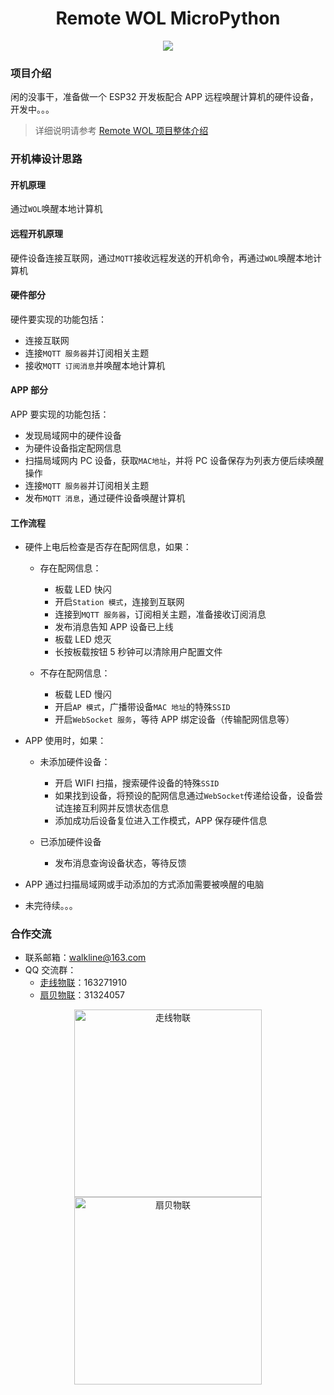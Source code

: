 <h1 align="center">Remote WOL MicroPython</h1>

<p align="center"><img src="https://img.shields.io/badge/Licence-MIT-green.svg?style=for-the-badge" /></p>

### 项目介绍

闲的没事干，准备做一个 ESP32 开发板配合 APP 远程唤醒计算机的硬件设备，开发中。。。

> 详细说明请参考 [Remote WOL 项目整体介绍](https://gitee.com/walkline/remote-wol)

### 开机棒设计思路

#### 开机原理

通过`WOL`唤醒本地计算机

#### 远程开机原理

硬件设备连接互联网，通过`MQTT`接收远程发送的开机命令，再通过`WOL`唤醒本地计算机

#### 硬件部分

硬件要实现的功能包括：

* 连接互联网
* 连接`MQTT 服务器`并订阅相关主题
* 接收`MQTT 订阅消息`并唤醒本地计算机

#### APP 部分

APP 要实现的功能包括：

* 发现局域网中的硬件设备
* 为硬件设备指定配网信息
* 扫描局域网内 PC 设备，获取`MAC地址`，并将 PC 设备保存为列表方便后续唤醒操作
* 连接`MQTT 服务器`并订阅相关主题
* 发布`MQTT 消息`，通过硬件设备唤醒计算机

#### 工作流程

* 硬件上电后检查是否存在配网信息，如果：

	* 存在配网信息：

		* 板载 LED 快闪
		* 开启`Station 模式`，连接到互联网
		* 连接到`MQTT 服务器`，订阅相关主题，准备接收订阅消息
		* 发布消息告知 APP 设备已上线
		* 板载 LED 熄灭
		* 长按板载按钮 5 秒钟可以清除用户配置文件
	
	* 不存在配网信息：

		* 板载 LED 慢闪
		* 开启`AP 模式`，广播带设备`MAC 地址`的特殊`SSID`
		* 开启`WebSocket 服务`，等待 APP 绑定设备（传输配网信息等）

* APP 使用时，如果：

	* 未添加硬件设备：

		* 开启 WIFI 扫描，搜索硬件设备的特殊`SSID`
		* 如果找到设备，将预设的配网信息通过`WebSocket`传递给设备，设备尝试连接互利网并反馈状态信息
		* 添加成功后设备复位进入工作模式，APP 保存硬件信息
	
	* 已添加硬件设备

		* 发布消息查询设备状态，等待反馈

* APP 通过扫描局域网或手动添加的方式添加需要被唤醒的电脑

* 未完待续。。。

### 合作交流

* 联系邮箱：<walkline@163.com>
* QQ 交流群：
    * [走线物联](https://jq.qq.com/?_wv=1027&k=xtPoHgwL)：163271910
    * [扇贝物联](https://jq.qq.com/?_wv=1027&k=yp4FrpWh)：31324057

<p align="center"><img src="https://gitee.com/walkline/WeatherStation/raw/docs/images/qrcode_walkline.png" width="300px" alt="走线物联"><img src="https://gitee.com/walkline/WeatherStation/raw/docs/images/qrcode_bigiot.png" width="300px" alt="扇贝物联"></p>
